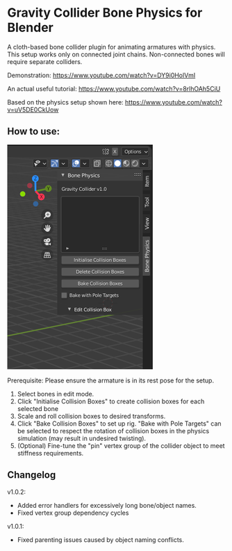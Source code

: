 # Gravity Collider Bone Physics for Blender

A cloth-based bone collider plugin for animating armatures with physics. This setup works only on connected joint chains. Non-connected bones will require separate colliders.

Demonstration: https://www.youtube.com/watch?v=DY9i0HolVmI

An actual useful tutorial: https://www.youtube.com/watch?v=8rlhOAh5CiU

Based on the physics setup shown here:
https://www.youtube.com/watch?v=uV5DE0CkUow


## How to use:
![](https://github.com/MiniEval/Bone-Physics/blob/main/UI.PNG)

Prerequisite: Please ensure the armature is in its rest pose for the setup.

1. Select bones in edit mode.
2. Click "Initialise Collision Boxes" to create collision boxes for each selected bone
3. Scale and roll collision boxes to desired transforms.
4. Click "Bake Collision Boxes" to set up rig. "Bake with Pole Targets" can be selected to respect the rotation of collision boxes in the physics simulation (may result in undesired twisting).
5. (Optional) Fine-tune the "pin" vertex group of the collider object to meet stiffness requirements.

## Changelog

v1.0.2: 
- Added error handlers for excessively long bone/object names.
- Fixed vertex group dependency cycles

v1.0.1: 
- Fixed parenting issues caused by object naming conflicts.
